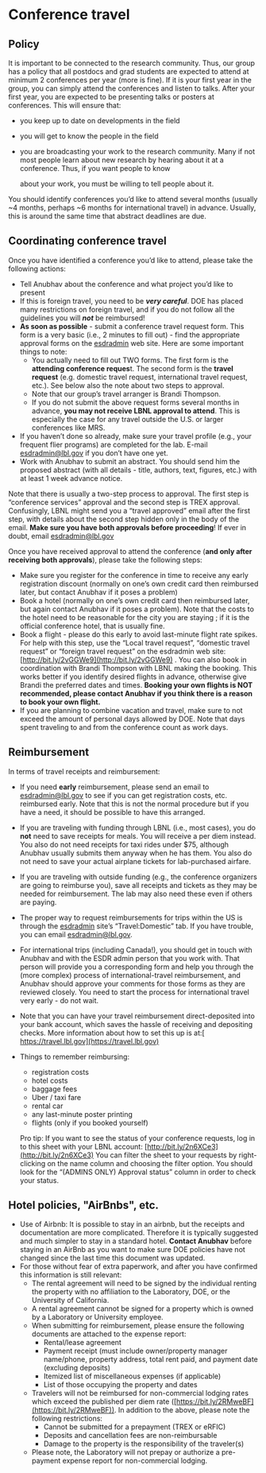 # Conference travel

## Policy

It is important to be connected to the research community. Thus, our group has a policy that all postdocs and grad students are expected to attend at minimum 2 conferences per year (more is fine). If it is your first year in the group, you can simply attend the conferences and listen to talks. After your first year, you are expected to be presenting talks or posters at conferences. This will ensure that:&#x20;

* you keep up to date on developments in the field
* you will get to know the people in the field
*   you are broadcasting your work to the research community. Many if not most people learn about new research by hearing about it at a conference. Thus, if you want people to know

    about your work, you must be willing to tell people about it.

You should identify conferences you’d like to attend several months (usually \~4 months, perhaps \~6 months for international travel) in advance. Usually, this is around the same time that abstract deadlines are due.

## Coordinating conference travel

Once you have identified a conference you’d like to attend, please take the following actions:&#x20;

* Tell Anubhav about the conference and what project you’d like to present
* If this is foreign travel, you need to be _**very careful**_. DOE has placed many restrictions on foreign travel, and if you do not follow all the guidelines you will _**not**_ be reimbursed!
* **As soon as possible** - submit a conference travel request form. This form is a very basic (i.e., 2 minutes to fill out) - find the appropriate approval forms on the [esdradmin](https://sites.google.com/a/lbl.gov/esdradmin/?pli=1) web site. Here are some important things to note:
  * You actually need to fill out TWO forms. The first form is the **attending conference reques**t. The second form is the **travel request** (e.g. domestic travel request, international travel request, etc.). See below also the note about two steps to approval.
  * Note that our group’s travel arranger is Brandi Thompson.
  * If you do not submit the above request forms several months in advance, **you may not receive LBNL approval to attend**. This is especially the case for any travel outside the U.S. or larger conferences like MRS.&#x20;
* If you haven’t done so already, make sure your travel profile (e.g., your frequent flier programs) are completed for the lab. E-mail esdradmin@lbl.gov if you don’t have one yet.
* Work with Anubhav to submit an abstract. You should send him the proposed abstract (with all details - title, authors, text, figures, etc.) with at least 1 week advance notice.

Note that there is usually a two-step process to approval. The first step is “conference services” approval and the second step is TREX approval. Confusingly, LBNL might send you a “travel approved” email after the first step, with details about the second step hidden only in the body of the email. **Make sure you have both approvals before proceeding**! If ever in doubt, email esdradmin@lbl.gov&#x20;

Once you have received approval to attend the conference (**and only after receiving both approvals**), please take the following steps:

* Make sure you register for the conference in time to receive any early registration discount (normally on one’s own credit card then reimbursed later, but contact Anubhav if it poses a problem)
* Book a hotel (normally on one’s own credit card then reimbursed later, but again contact Anubhav if it poses a problem). Note that the costs to the hotel need to be reasonable for the city you are staying ; if it is the official conference hotel, that is usually fine.
* Book a flight - please do this early to avoid last-minute flight rate spikes. For help with this step, use the “Local travel request”, “domestic travel request” or “foreign travel request” on the esdradmin web site: [http://bit.ly/2vGGWe9](http://bit.ly/2vGGWe9) . You can also book in coordination with Brandi Thompson with LBNL making the booking. This works better if you identify desired flights in advance, otherwise give Brandi the preferred dates and times. **Booking your own flights is NOT recommended, please contact Anubhav if you think there is a reason to book your own flight.**
* If you are planning to combine vacation and travel, make sure to not exceed the amount of personal days allowed by DOE. Note that days spent traveling to and from the conference count as work days.

## Reimbursement

In terms of travel receipts and reimbursement:

* If you need **early** reimbursement, please send an email to esdradmin@lbl.gov to see if you can get registration costs, etc. reimbursed early. Note that this is not the normal procedure but if you have a need, it should be possible to have this arranged.
* If you are traveling with funding through LBNL (i.e., most cases), you do **not** need to save receipts for meals. You will receive a per diem instead. You also do not need receipts for taxi rides under $75, although Anubhav usually submits them anyway when he has them. You also do not need to save your actual airplane tickets for lab-purchased airfare.
* If you are traveling with outside funding (e.g., the conference organizers are going to reimburse you), save all receipts and tickets as they may be needed for reimbursement. The lab may also need these even if others are paying.
* The proper way to request reimbursements for trips within the US is through the [esdradmin](https://sites.google.com/a/lbl.gov/esdradmin/?pli=1) site’s “Travel:Domestic” tab. If you have trouble, you can email esdradmin@lbl.gov.
* For international trips (including Canada!), you should get in touch with Anubhav and with the ESDR admin person that you work with. That person will provide you a corresponding form and help you through the (more complex) process of international-travel reimbursement, and Anubhav should approve your comments for those forms as they are reviewed closely. You need to start the process for international travel very early - do not wait.
* Note that you can have your travel reimbursement direct-deposited into your bank account, which saves the hassle of receiving and depositing checks. More information about how to set this up is at:[ https://travel.lbl.gov](https://travel.lbl.gov)
*   Things to remember reimbursing:

    * registration costs
    * hotel costs
    * baggage fees
    * Uber / taxi fare
    * rental car
    * any last-minute poster printing
    * flights (only if you booked yourself)



    Pro tip: If you want to see the status of your conference requests, log in to this sheet with your LBNL account: [http://bit.ly/2n6XCe3](http://bit.ly/2n6XCe3) You can filter the sheet to your requests by right-clicking on the name column and choosing the filter option. You should look for the “(ADMINS ONLY) Approval status” column in order to check your status.

## Hotel policies, "AirBnbs", etc.

* Use of Airbnb: It is possible to stay in an airbnb, but the receipts and documentation are more complicated. Therefore it is typically suggested and much simpler to stay in a standard hotel.  **Contact Anubhav** before staying in an AirBnb as you want to make sure DOE policies have not changed since the last time this document was updated.
* For those without fear of extra paperwork, and after you have confirmed this information is still relevant:&#x20;
  * The rental agreement will need to be signed by the individual renting the property with no affiliation to the Laboratory, DOE, or the University of California.
  * A rental agreement cannot be signed for a property which is owned by a Laboratory or University employee.
  * When submitting for reimbursement, please ensure the following documents are attached to the expense report:
    * Rental/lease agreement
    * Payment receipt (must include owner/property manager name/phone, property address, total rent paid, and payment date (excluding deposits)
    * Itemized list of miscellaneous expenses (if applicable)
    * List of those occupying the property and dates
  * Travelers will not be reimbursed for non-commercial lodging rates which exceed the published per diem rate ([https://bit.ly/2RMweBF](https://bit.ly/2RMweBF)). In addition to the above, please note the following restrictions:
    * Cannot be submitted for a prepayment (TREX or eRFIC)
    * Deposits and cancellation fees are non-reimbursable
    * Damage to the property is the responsibility of the traveler(s)
  * Please note, the Laboratory will not prepay or authorize a pre-payment expense report for non-commercial lodging.
